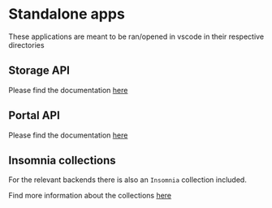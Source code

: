 # Standalone apps

These applications are meant to be ran/opened in vscode in their respective directories

## Storage API

Please find the documentation [here](docs/StorageApi.md)

## Portal API

Please find the documentation [here](docs/PortalApi.md)

## Insomnia collections

For the relevant backends there is also an `Insomnia` collection included. 

Find more information about the collections [here](insomnia/README.md)